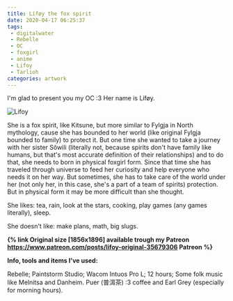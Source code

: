 ```yaml
---
title: Líføy the fox spirit
date: 2020-04-17 06:25:37
tags:
 - digitalwater
 - Rebelle
 - OC
 - foxgirl
 - anime
 - Lifoy
 - Tarlioh
categories: artwork
---
```

I'm glad to present you my OC :3 Her name is Líføy.

![Lifoy](https://i.imgur.com/4NOeEZQ.png)
<!-- more -->
She is a fox spirit, like Kitsune, but more similar to Fylgja in North mythology, cause she has bounded to her world (like original Fylgja bounded to family) to protect it. But one time she wanted to take a journey with her sister Sôwili (literally not, because spirits don't have family like humans, but that's most accurate definition of their relationships) and to do that, she needs to born in physical foxgirl form. Since that time she has traveled through universe to feed her curiosity and help everyone who needs it on her way. But sometimes, she has to take care of the world under her (not only her, in this case, she's a part of a team of spirits) protection. But in physical form it may be more difficult than she thought.

She likes: tea, rain, look at the stars, cooking, play games (any games literally), sleep.

She doesn't like: make plans, math, big slugs.

**{% link Original size  [1856x1896] available trough my Patreon https://www.patreon.com/posts/lifoy-original-35679306 Patreon %}**

**Info, tools and items I've used:**

Rebelle;
Paintstorm Studio;
Wacom Intuos Pro L;
12 hours;
Some folk music like Melnitsa and Danheim.
Puer (普洱茶) :3 coffee and Earl Grey (especially for morning hours).
